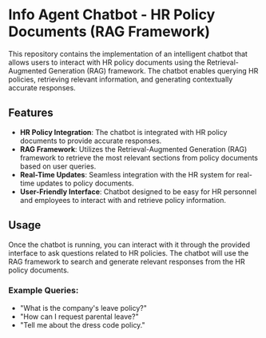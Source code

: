 # Info Agent Chatbot - HR Policy Documents (RAG Framework)

This repository contains the implementation of an intelligent chatbot that allows users to interact with HR policy documents using the Retrieval-Augmented Generation (RAG) framework. The chatbot enables querying HR policies, retrieving relevant information, and generating contextually accurate responses.

## Features

- **HR Policy Integration**: The chatbot is integrated with HR policy documents to provide accurate responses.
- **RAG Framework**: Utilizes the Retrieval-Augmented Generation (RAG) framework to retrieve the most relevant sections from policy documents based on user queries.
- **Real-Time Updates**: Seamless integration with the HR system for real-time updates to policy documents.
- **User-Friendly Interface**: Chatbot designed to be easy for HR personnel and employees to interact with and retrieve policy information.

## Usage

Once the chatbot is running, you can interact with it through the provided interface to ask questions related to HR policies. The chatbot will use the RAG framework to search and generate relevant responses from the HR policy documents.

### Example Queries:
- "What is the company's leave policy?"
- "How can I request parental leave?"
- "Tell me about the dress code policy."



